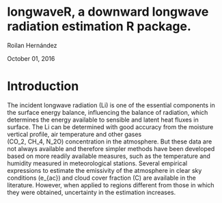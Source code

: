 # longwaveR, a downward longwave radiation estimation R package.  

Roilan Hernández

October 01, 2016

# Introduction

The incident longwave radiation (Li) is one of the essential components in
the surface energy balance, influencing the balance of radiation, which determines the energy
available to sensible and latent heat fluxes in surface. The Li can be determined with good
accuracy from the moisture vertical profile, air temperature and other gases  
(CO_2, CH_4, N_2O) concentration
in the atmosphere. But these data are not always available and therefore simpler methods
have been developed based on more readily available measures, such as the temperature and
humidity measured in meteorological stations. Several empirical expressions to estimate the
emissivity of the atmosphere in clear sky conditions (e\_{ac}) and cloud cover fraction (C) are
available in the literature. However, when applied to regions different from those in which they were obtained, 
uncertainty in the estimation increases.

